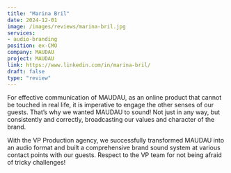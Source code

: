 ```yaml
---
title: "Marina Bril"
date: 2024-12-01
image: /images/reviews/marina-bril.jpg
services:
- audio-branding
position: ex-CMO
company: MAUDAU
project: MAUDAU
link: https://www.linkedin.com/in/marina-bril/
draft: false
type: "review"
---
```


For effective communication of MAUDAU, as an online product that cannot be touched in real life, it is imperative to engage the other senses of our guests. That’s why we wanted MAUDAU to sound! Not just in any way, but consistently and correctly, broadcasting our values and character of the brand.

<!--more-->

With the VP Production agency, we successfully transformed MAUDAU into an audio format and built a comprehensive brand sound system at various contact points with our guests. Respect to the VP team for not being afraid of tricky challenges!